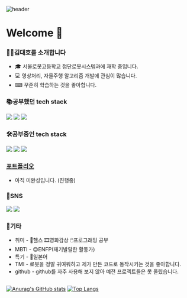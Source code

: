 ![header](https://capsule-render.vercel.app/api?type=waving&color=timeGradient&height=300&section=header&text=Hello%20World!&fontSize=90&animation=fadeIn&fontAlignY=38&desc=Daeho's%20git&descAlignY=51&descAlign=71)

# Welcome 👋

### 🙎‍♂️김대호를 소개합니다
- 🎓 서울로봇고등학교 첨단로봇시스템과에 재학 중입니다.
- 💻 영상처리, 자율주행 알고리즘 개발에 관심이 많습니다.
- ⌨ 꾸준히 학습하는 것을 좋아합니다.

### 📚공부했던 tech stack
<img src="https://img.shields.io/badge/Python-FFD43B?style=flat-square&logo=Python&logoColor=white"/></a>
<img src="https://img.shields.io/badge/C-A8B9CC?style=flat-square&logo=C&logoColor=white"/></a>
<img src="https://img.shields.io/badge/JAVA-A8B9CC?style=flat-square&logo=JAVA&logoColor=white"/></a>

### 🛠공부중인 tech stack
<img src="https://img.shields.io/badge/-C%23-000000?logo=Csharp&style=flat"/></a>
<img src="https://img.shields.io/badge/C++-4B7BE5?style=flat-square&logo=cplusplus#&logoColor=white"/></a>
<img src="https://img.shields.io/badge/ROS-001E6C?style=flat-square&logo=ros#&logoColor=white"/></a>

### [포트폴리오](https://green-thunder-8aa.notion.site/1312ce8ef2484e59803d6c41d90b82d4)
 - 아직 미완성입니다. (진행중)

### 📱SNS
<a href="https://www.instagram.com/kho_o4/?hl=ko" target="_blank"><img src="https://img.shields.io/badge/kho_04-E4405F?style=flat-square&logo=Instagram&logoColor=white"/></a>
<a href="https://www.instagram.com/k.haruto__/?hl=ko" target="_blank"><img src="https://img.shields.io/badge/k.haruto__-E4405F?style=flat-square&logo=Instagram&logoColor=white"/></a>

### 🌈기타
- 취미 - 💪헬스 🎞영화감상 🖱프로그래밍 공부
- MBTI - 😉ENFP(재기발랄한 활동가)
- 특기 - 🎌일본어
- TMI - 로봇을 정말 귀여워하고 제가 만든 코드로 동작시키는 것을 좋아합니다.
- github - github를 자주 사용해 보지 않아 예전 프로젝트들은 못 올렸습니다.

<!-- [![Solved.ac -->
<!-- 프로필](http://mazassumnida.wtf/api/v2/generate_badge?boj=kimdaeho2004)](https://solved.ac/kimdaeho2004) -->

##
[![Anurag's GitHub stats](https://github-readme-stats.vercel.app/api?username=daeho-haruto&show_icons=true&theme=tokyonight&count_private=true)](https://github.com/anuraghazra/github-readme-stats)
[![Top Langs](https://github-readme-stats.vercel.app/api/top-langs/?username=daeho-haruto&layout=compact&show_icons=true&theme=tokyonight&count_private=true)](https://github.com/daeho-haruto/github-readme-stats)

